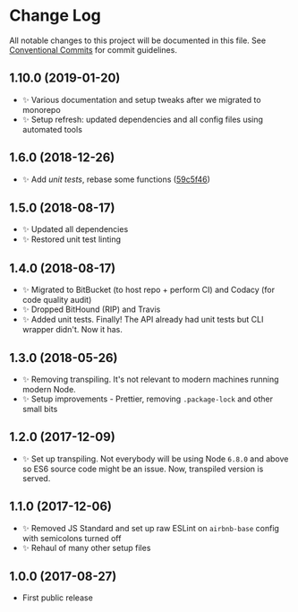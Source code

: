 # Change Log

All notable changes to this project will be documented in this file.
See [Conventional Commits](https://conventionalcommits.org) for commit guidelines.

## 1.10.0 (2019-01-20)

* ✨ Various documentation and setup tweaks after we migrated to monorepo
* ✨ Setup refresh: updated dependencies and all config files using automated tools

## 1.6.0 (2018-12-26)

* ✨ Add _unit tests_, rebase some functions ([59c5f46](https://gitlab.com/codsen/codsen/tree/master/packages/email-all-chars-within-ascii-cli/commits/59c5f46))

## 1.5.0 (2018-08-17)

* ✨ Updated all dependencies
* ✨ Restored unit test linting

## 1.4.0 (2018-08-17)

* ✨ Migrated to BitBucket (to host repo + perform CI) and Codacy (for code quality audit)
* ✨ Dropped BitHound (RIP) and Travis
* ✨ Added unit tests. Finally! The API already had unit tests but CLI wrapper didn't. Now it has.

## 1.3.0 (2018-05-26)

* ✨ Removing transpiling. It's not relevant to modern machines running modern Node.
* ✨ Setup improvements - Prettier, removing `.package-lock` and other small bits

## 1.2.0 (2017-12-09)

* ✨ Set up transpiling. Not everybody will be using Node `6.8.0` and above so ES6 source code might be an issue. Now, transpiled version is served.

## 1.1.0 (2017-12-06)

* ✨ Removed JS Standard and set up raw ESLint on `airbnb-base` config with semicolons turned off
* ✨ Rehaul of many other setup files

## 1.0.0 (2017-08-27)

* First public release
